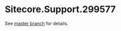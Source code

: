 # Sitecore.Support.299577

See [master branch](https://github.com/sitecoresupport/Sitecore.Support.299577) for details.